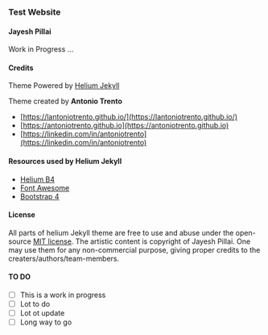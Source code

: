 
### Test Website
#### Jayesh Pillai
Work in Progress ...


#### Credits
Theme Powered by [Helium Jekyll](https://heliumjk.github.io/)

Theme created by <strong>Antonio Trento</strong>
- [https://lantoniotrento.github.io/](https://lantoniotrento.github.io/)
- [https://antoniotrento.github.io](https://antoniotrento.github.io)
- [https://linkedin.com/in/antoniotrento](https://linkedin.com/in/antoniotrento)

#### Resources used by Helium Jekyll
- [Helium B4](https://uideck.com/products/helium-ui-kit/)
- [Font Awesome](http://fontawesome.io/)
- [Bootstrap 4](https://v4-alpha.getbootstrap.com/)

#### License
All parts of helium Jekyll theme are free to use and abuse under the open-source [MIT license](http://opensource.org/licenses/mit-license.php).
The artistic content is copyright of Jayesh Pillai. One may use them for any non-commercial purpose, giving proper credits to the creaters/authors/team-members.

#### TO DO
- [ ] This is a work in progress
- [ ] Lot to do
- [ ] Lot ot update
- [ ] Long way to go
